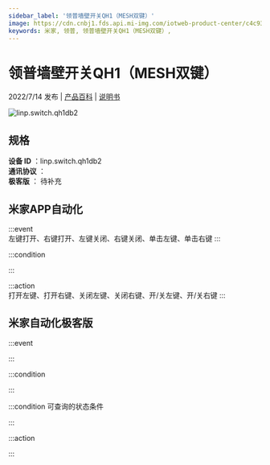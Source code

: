 ```yaml
---
sidebar_label: '领普墙壁开关QH1（MESH双键）'
image: https://cdn.cnbj1.fds.api.mi-img.com/iotweb-product-center/c4c93312d633c5281606b9bfe40bc08f_1657189828662.png?GalaxyAccessKeyId=AKVGLQWBOVIRQ3XLEW&Expires=9223372036854775807&Signature=I6l/qbRNlG3rM9/UoQ4Smm7G6e8=
keywords: 米家, 领普, 领普墙壁开关QH1（MESH双键）, 
---
```

# 领普墙壁开关QH1（MESH双键）

2022/7/14 发布 | [产品百科](https://home.mi.com/webapp/content/baike/product/index.html?model=linp.switch.qh1db2/) | [说明书](https://home.mi.com/views/introduction.html?model=linp.switch.qh1db2&region=cn)

![linp.switch.qh1db2](https://cdn.cnbj1.fds.api.mi-img.com/iotweb-product-center/c4c93312d633c5281606b9bfe40bc08f_1657189828662.png?GalaxyAccessKeyId=AKVGLQWBOVIRQ3XLEW&Expires=9223372036854775807&Signature=I6l/qbRNlG3rM9/UoQ4Smm7G6e8=)

## 规格  
> 
**设备 ID** ：linp.switch.qh1db2  
**通讯协议** ：  
**极客版**  ： 待补充 


## 米家APP自动化  

:::event  
左键打开、右键打开、左键关闭、右键关闭、单击左键、单击右键
:::

:::condition  

:::

:::action   
打开左键、打开右键、关闭左键、关闭右键、开/关左键、开/关右键
:::

## 米家自动化极客版  

:::event  

:::

:::condition  

:::

:::condition 可查询的状态条件  

:::

:::action  

:::

        
